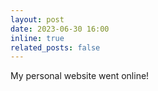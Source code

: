 ```yaml
---
layout: post
date: 2023-06-30 16:00
inline: true
related_posts: false
---
```


My personal website went online!
